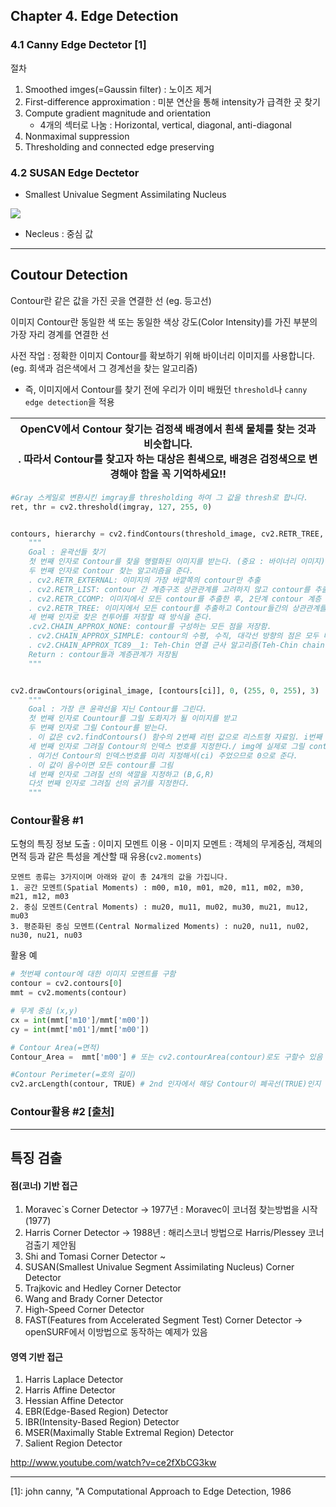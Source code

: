 ## Chapter 4. Edge Detection

### 4.1 Canny Edge Dectetor [1]
절차
1. Smoothed imges(=Gaussin filter) : 노이즈 제거
2. First-difference approximation : 미분 연산을 통해 intensity가 급격한 곳 찾기
3. Compute gradient magnitude and orientation
	* 4개의 섹터로 나눔 : Horizontal, vertical, diagonal, anti-diagonal
4. Nonmaximal suppression
5. Thresholding and connected edge preserving

### 4.2 SUSAN Edge Dectetor
* Smallest Univalue Segment Assimilating Nucleus

![](http://users.fmrib.ox.ac.uk/~steve/susan/susan/img9.gif)

* Necleus : 중심 값

---

## Coutour Detection

Contour란 같은 값을 가진 곳을 연결한 선 (eg. 등고선)

이미지 Contour란 동일한 색 또는 동일한 색상 강도(Color Intensity)를 가진 부분의 가장 자리 경계를 연결한 선

사전 작업 : 정확한 이미지 Contour를 확보하기 위해 바이너리 이미지를 사용합니다. (eg. 희색과 검은색에서 그 경계선을 찾는 알고리즘)
 - 즉, 이미지에서 Contour를 찾기 전에 우리가 이미 배웠던 `threshold`나 `canny edge detection`을 적용

|OpenCV에서 Contour 찾기는 검정색 배경에서 흰색 물체를 찾는 것과 비슷합니다. <br> . 따라서 Contour를 찾고자 하는 대상은 흰색으로, 배경은 검정색으로 변경해야 함을 꼭 기억하세요!!|
|-|

```python
#Gray 스케일로 변환시킨 imgray를 thresholding 하여 그 값을 thresh로 합니다.
ret, thr = cv2.threshold(imgray, 127, 255, 0)


contours, hierarchy = cv2.findContours(threshold_image, cv2.RETR_TREE, cv2.CHAIN_APPROX_SIMPLE)
    """
    Goal : 윤곽선들 찾기
    첫 번째 인자로 Contour를 찾을 행렬화된 이미지를 받는다. (중요 : 바이너리 이미지)
    두 번째 인자로 Contour 찾는 알고리즘을 준다.
    . cv2.RETR_EXTERNAL: 이미지의 가장 바깥쪽의 contour만 추출
    . cv2.RETR_LIST: contour 간 계층구조 상관관계를 고려하지 않고 contour를 추출
    . cv2.RETR_CCOMP: 이미지에서 모든 contour를 추출한 후, 2단계 contour 계층 구조로 구성함. 1단계 계층에서는 외곽 경계 부분을, 2단계 계층에서는 구멍(hole)의 경계 부분을 나타내는 contour로 구성됨
    . cv2.RETR_TREE: 이미지에서 모든 contour를 추출하고 Contour들간의 상관관계를 추출함
    세 번째 인자로 찾은 컨투어를 저장할 때 방식을 준다.
    .cv2.CHAIN_APPROX_NONE: contour를 구성하는 모든 점을 저장함.
    . cv2.CHAIN_APPROX_SIMPLE: contour의 수평, 수직, 대각선 방향의 점은 모두 버리고 끝 점만 남겨둠. 예를 들어 똑바로 세워진 직사각형의 경우, 4개 모서리점만 남기고 다 버림
    . cv2.CHAIN_APPROX_TC89__1: Teh-Chin 연결 근사 알고리즘(Teh-Chin chain approximation algorithm)을 적용함
    Return : contour들과 계층관계가 저장됨
    """


cv2.drawContours(original_image, [contours[ci]], 0, (255, 0, 255), 3)
    """
    Goal : 가장 큰 윤곽선을 지닌 Contour를 그린다.
    첫 번째 인자로 Countour를 그릴 도화지가 될 이미지를 받고
    두 번째 인자로 그릴 Contour를 받는다.
    . 이 값은 cv2.findContours() 함수의 2번째 리턴 값으로 리스트형 자료임. i번째 contour의 첫 번째 픽셀 좌표는 contours[i][0]과 같이 접근 가능
    세 번째 인자로 그려질 Contour의 인덱스 번호를 지정한다./ img에 실제로 그릴 contour 인덱스 파라미터
    . 여기선 Contour의 인덱스번호를 미리 지정해서(ci) 주었으므로 0으로 준다.
    . 이 값이 음수이면 모든 contour를 그림
    네 번째 인자로 그려질 선의 색깔을 지정하고 (B,G,R)
    다섯 번째 인자로 그려질 선의 굵기를 지정한다.
    """

```

### Contour활용 #1

도형의 특징 정보 도출 : 이미지 모멘트 이용
    - 이미지 모멘트 : 객체의 무게중심, 객체의 면적 등과 같은 특성을 계산할 때 유용(`cv2.moments`)


    모멘트 종류는 3가지이며 아래와 같이 총 24개의 값을 가집니다.
    1. 공간 모멘트(Spatial Moments) : m00, m10, m01, m20, m11, m02, m30, m21, m12, m03
    2. 중심 모멘트(Central Moments) : mu20, mu11, mu02, mu30, mu21, mu12, mu03
    3. 평준화된 중심 모멘트(Central Normalized Moments) : nu20, nu11, nu02, nu30, nu21, nu03


활용 예

```python
# 첫번째 contour에 대한 이미지 모멘트를 구함
contour = cv2.contours[0]
mmt = cv2.moments(contour)

# 무게 중심 (x,y)
cx = int(mmt['m10']/mmt['m00'])
cy = int(mmt['m01']/mmt['m00'])

# Contour Area(=면적)
Contour_Area =  mmt['m00'] # 또는 cv2.contourArea(contour)로도 구할수 있음

#Contour Perimeter(=호의 길이)
cv2.arcLength(contour, TRUE) # 2nd 인자에서 해당 Contour이 폐곡선(TRUE)인지 열린곡선(FALSE)인지 지정
```

### Contour활용 #2 [[출처]](http://sams.epaiai.com/220517391218)

---

## 특징 검출
#### 점(코너) 기반 접근

1) Moravec\`s Corner Detector -> 1977년 : Moravec이 코너점 찾는방법을 시작(1977)
2) Harris Corner Detector -> 1988년 : 해리스코너 방법으로 Harris/Plessey 코너검출기 제안됨
3) Shi and Tomasi Corner Detector ~
4) SUSAN(Smallest Univalue Segment Assimilating Nucleus) Corner Detector
5) Trajkovic and Hedley Corner Detector
6) Wang and Brady Corner Detector
7) High-Speed Corner Detector
8) FAST(Features from Accelerated Segment Test) Corner Detector -> openSURF에서 이방법으로 동작하는 예제가 있음

#### 영역 기반 접근
1) Harris Laplace Detector
2) Harris Affine Detector
3) Hessian Affine Detector
4) EBR(Edge-Based Region) Detector
5) IBR(Intensity-Based Region) Detector
6) MSER(Maximally Stable Extremal Region) Detector
7) Salient Region Detector

http://www.youtube.com/watch?v=ce2fXbCG3kw














---

[1]: john canny, "A Computational Approach to Edge Detection, 1986
